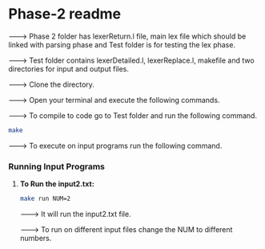 # Phase-2 readme

---> Phase 2 folder has lexerReturn.l file, main lex file which should be linked with parsing phase and Test folder is for testing the lex phase.

---> Test folder contains lexerDetailed.l, lexerReplace.l, makefile and two directories for input and output files.

---> Clone the directory.

---> Open your terminal and execute the following commands.

---> To compile to code go to Test folder and run the following command.

```bash
make
```

---> To execute on input programs run the following command.

### Running Input Programs

1. **To Run the input2.txt:** 

    ```bash
    make run NUM=2
    ```
    ---> It will run the input2.txt file.

    ---> To run on different input files change the NUM to different numbers.
